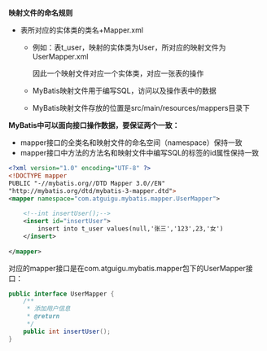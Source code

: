 **映射文件的命名规则**

 - 表所对应的实体类的类名+Mapper.xml

   - 例如：表t_user，映射的实体类为User，所对应的映射文件为UserMapper.xml 

     因此一个映射文件对应一个实体类，对应一张表的操作

   - MyBatis映射文件用于编写SQL，访问以及操作表中的数据

   - MyBatis映射文件存放的位置是src/main/resources/mappers目录下

   

**MyBatis中可以面向接口操作数据，要保证两个一致：**

 - mapper接口的全类名和映射文件的命名空间（namespace）保持一致
 - mapper接口中方法的方法名和映射文件中编写SQL的标签的id属性保持一致

```xml
<?xml version="1.0" encoding="UTF-8" ?>  
<!DOCTYPE mapper  
PUBLIC "-//mybatis.org//DTD Mapper 3.0//EN"  
"http://mybatis.org/dtd/mybatis-3-mapper.dtd">  
<mapper namespace="com.atguigu.mybatis.mapper.UserMapper">
    
	<!--int insertUser();-->  
	<insert id="insertUser">  
		insert into t_user values(null,'张三','123',23,'女') 
	</insert>  
    
</mapper>
```

对应的mapper接口是在com.atguigu.mybatis.mapper包下的UserMapper接口：

```java
public interface UserMapper {
    /**
     * 添加用户信息
     * @return
     */
    public int insertUser();
}
```

